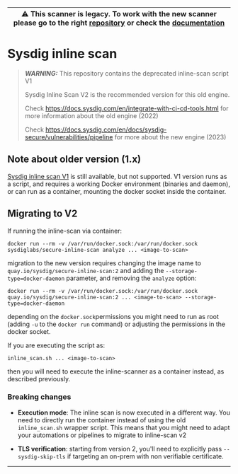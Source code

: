 | :warning: This scanner is legacy. To work with the new scanner please go to the right [repository](https://github.com/sysdiglabs/secure-inline-scan-examples) or check the [documentation](https://docs.sysdig.com/en/docs/sysdig-secure/vulnerabilities/pipeline/) |
| --- |

# Sysdig inline scan

> **_WARNING:_**  This repository contains the deprecated inline-scan script V1
>
> Sysdig Inline Scan V2 is the recommended version for this old engine.
>
>  Check https://docs.sysdig.com/en/integrate-with-ci-cd-tools.html for more information about the old engine (2022)
>
>  Check https://docs.sysdig.com/en/docs/sysdig-secure/vulnerabilities/pipeline for more about the new engine (2023)

## Note about older version (1.x)

[Sysdig inline scan V1](v1.md) is still available, but not supported. V1 version runs as a script, and requires a working Docker environment (binaries and daemon), or can run as a container, mounting the docker socket inside the container.

## Migrating to V2

If running the inline-scan via container:

```
docker run --rm -v /var/run/docker.sock:/var/run/docker.sock sysdiglabs/secure-inline-scan analyze ... <image-to-scan>
```

migration to the new version requires changing the image name to `quay.io/sysdig/secure-inline-scan:2` and adding the `--storage-type=docker-daemon` parameter, and removing the `analyze` option:

```
docker run --rm -v /var/run/docker.sock:/var/run/docker.sock quay.io/sysdig/secure-inline-scan:2 ... <image-to-scan> --storage-type=docker-daemon
```

depending on the `docker.sock`permissions you might need to run as root (adding `-u` to the `docker run` command) or adjusting the permissions in the docker socket.

If you are executing the script as:

```
inline_scan.sh ... <image-to-scan>
```

then you will need to execute the inline-scanner as a container instead, as described previously.

### Breaking changes

* **Execution mode**: The inline scan is now executed in a different way. You need to directly run the container instead of using the old `inline_scan.sh` wrapper script. This means that you might need to adapt your automations or pipelines to migrate to inline-scan v2

 * **TLS verification**: starting from version 2, you'll need to explicitly pass `--sysdig-skip-tls` if targeting an on-prem with non verifiable certificate.

----
